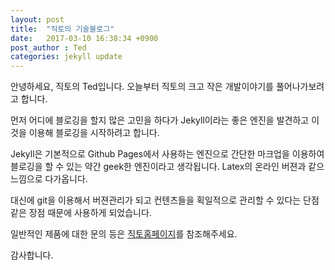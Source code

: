 ```yaml
---
layout: post
title:  "직토의 기술블로그"
date:   2017-03-10 16:38:34 +0900
post_author : Ted
categories: jekyll update
---
```

안녕하세요, 직토의 Ted입니다. 오늘부터 직토의 크고 작은 개발이야기를 풀어나가보려고 합니다.

먼저 어디에 블로깅을 할지 많은 고민을 하다가 Jekyll이라는 좋은 엔진을 발견하고 이것을 이용해 블로깅을 시작하려고 합니다.

Jekyll은 기본적으로 Github Pages에서 사용하는 엔진으로 간단한 마크업을 이용하여 블로깅을 할 수 있는 약간 geek한 엔진이라고 생각됩니다. Latex의 온라인 버젼과 같으 느낌으로 다가옵니다. 

대신에 git을 이용해서 버젼관리가 되고 컨텐츠들을 획일적으로 관리할 수 있다는 단점 같은 장점 때문에 사용하게 되었습니다.

일반적인 제품에 대한 문의 등은 [직토홈페이지][zikto-page]를 참조해주세요.

감사합니다.

[zikto-page]: https://www.zikto.com
